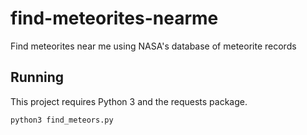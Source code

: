 # find-meteorites-nearme
Find meteorites near me using NASA's database of meteorite records

## Running
This project requires Python 3 and the requests package.

`python3 find_meteors.py`
